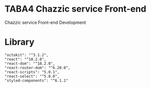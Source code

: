 # TABA4 Chazzic service Front-end
Chazzic service Front-end Development

# Library
    "octokit": "^3.1.2",
    "react": "^18.2.0",
    "react-dom": "^18.2.0",
    "react-router-dom": "^6.20.0",
    "react-scripts": "5.0.1",
    "react-select": "^5.8.0",
    "styled-components": "^6.1.1"

